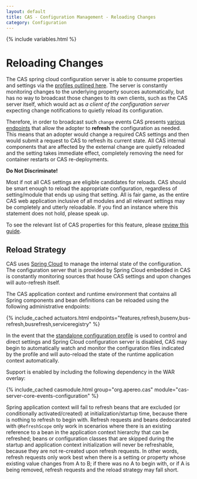 ```yaml
---
layout: default
title: CAS - Configuration Management - Reloading Changes
category: Configuration
---
```


{% include variables.html %}

# Reloading Changes

The CAS spring cloud configuration server is able to consume properties and settings
via the [profiles outlined here](Configuration-Server-Management.html). The server is constantly monitoring
changes to the underlying property sources automatically, but has no way to broadcast those changes
to its own clients, such as the CAS server itself, which would act as *a client of the configuration
server* expecting change notifications to quietly reload its configuration.

Therefore, in order to broadcast such `change` events CAS
presents [various endpoints](../monitoring/Monitoring-Statistics.html) that allow the adopter
to **refresh** the configuration as needed. This means that an adopter would 
change a required CAS settings and then would submit
a request to CAS to refresh its current state. All CAS internal components that are affected
by the external change are quietly reloaded
and the setting takes immediate effect, completely removing the need for container restarts or CAS re-deployments.

<div class="alert alert-info"><strong>Do Not Discriminate!</strong><p>Most if not all CAS settings are eligible candidates
for reloads. CAS should be smart enough to reload the appropriate configuration, regardless of setting/module that
ends up using that setting. All is fair game, as the entire CAS web application inclusive of all modules and all
relevant settings may be completely and utterly reloadable. If you find an instance where this statement does not hold, please speak up.</p></div>

To see the relevant list of CAS properties for this feature, please [review this guide](Configuration-Management-Clustered.html).

## Reload Strategy

CAS uses [Spring Cloud](https://github.com/spring-cloud/spring-cloud-config) to manage the internal state of the configuration. The configuration server that
is provided by Spring Cloud embedded in CAS is constantly monitoring sources that house CAS settings and upon changes will auto-refresh itself.

The CAS application context and runtime environment that contains all Spring components and bean definitions
can be reloaded using the following administrative endpoints:

{% include_cached actuators.html endpoints="features,refresh,busenv,bus-refresh,busrefresh,serviceregistry" %}

In the event that the [standalone configuration profile](Configuration-Server-Management.html#standalone) is used to control and direct settings and Spring Cloud configuration server is disabled, CAS may begin to automatically watch and monitor the configuration files indicated by the profile and will auto-reload the state of the runtime application context automatically.

Support is enabled by including the following dependency in the WAR overlay:

{% include_cached casmodule.html group="org.apereo.cas" module="cas-server-core-events-configuration" %}

Spring application context will fail to refresh beans that are excluded (or conditionally activated/created) at initialization/startup time, because there is nothing to refresh to begin with. Refresh requests and beans dedocarated with `@RefreshScope` only work in scenarios where there is an existing reference to a bean in the application context hierarchy that can be refreshed; beans or configuration classes that are skipped during the startup and application context initialization will never be refreshable, because they are not re-created upon refresh requests. In other words, refresh requests only work best when there is a setting or property whose existing value changes from A to B; if there was no A to begin with, or if A is being removed, refresh requests and the reload strategy may fall short.
